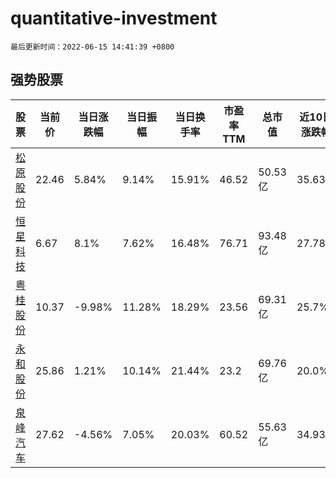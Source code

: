 # quantitative-investment

`最后更新时间：2022-06-15 14:41:39 +0800`

## 强势股票

|股票|当前价|当日涨跌幅|当日振幅|当日换手率|市盈率TTM|总市值|近10日涨跌幅|
|----|----|----|----|----|----|----|----|
|[松原股份](https://xueqiu.com/S/SZ300893)|22.46|5.84%|9.14%|15.91%|46.52|50.53亿|35.63%|
|[恒星科技](https://xueqiu.com/S/SZ002132)|6.67|8.1%|7.62%|16.48%|76.71|93.48亿|27.78%|
|[粤桂股份](https://xueqiu.com/S/SZ000833)|10.37|-9.98%|11.28%|18.29%|23.56|69.31亿|25.7%|
|[永和股份](https://xueqiu.com/S/SH605020)|25.86|1.21%|10.14%|21.44%|23.2|69.76亿|20.0%|
|[泉峰汽车](https://xueqiu.com/S/SH603982)|27.62|-4.56%|7.05%|20.03%|60.52|55.63亿|34.93%|
